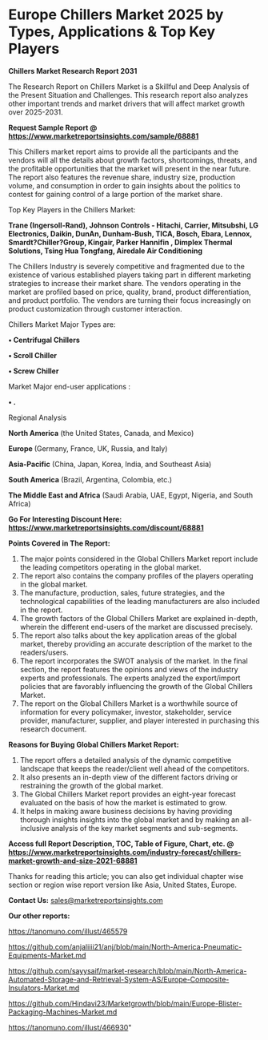# Europe Chillers Market 2025 by Types, Applications & Top Key Players

<strong>Chillers Market Research Report 2031</strong>

The Research Report on Chillers Market is a Skillful and Deep Analysis of the Present Situation and Challenges. This research report also analyzes other important trends and market drivers that will affect market growth over 2025-2031.

<strong>Request Sample Report @ <a href=https://www.marketreportsinsights.com/sample/68881>https://www.marketreportsinsights.com/sample/68881</a></strong>

This Chillers market report aims to provide all the participants and the vendors will all the details about growth factors, shortcomings, threats, and the profitable opportunities that the market will present in the near future. The report also features the revenue share, industry size, production volume, and consumption in order to gain insights about the politics to contest for gaining control of a large portion of the market share.

Top Key Players in the Chillers Market:

<strong>Trane (Ingersoll-Rand), Johnson Controls - Hitachi, Carrier, Mitsubshi, LG Electronics, Daikin, DunAn, Dunham-Bush, TICA, Bosch, Ebara, Lennox, Smardt?Chiller?Group, Kingair, Parker Hannifin , Dimplex Thermal Solutions, Tsing Hua Tongfang, Airedale Air Conditioning</strong>

The Chillers Industry is severely competitive and fragmented due to the existence of various established players taking part in different marketing strategies to increase their market share. The vendors operating in the market are profiled based on price, quality, brand, product differentiation, and product portfolio. The vendors are turning their focus increasingly on product customization through customer interaction.

Chillers Market Major Types are:

<strong>• Centrifugal Chillers

• Scroll Chiller

• Screw Chiller</strong>

Market Major end-user applications :

<strong>• .</strong>

Regional Analysis

</u><strong><b>North America</b></strong> (the United States, Canada, and Mexico)

<strong><b>Europe </b></strong>(Germany, France, UK, Russia, and Italy)

<strong><b>Asia-Pacific</b></strong> (China, Japan, Korea, India, and Southeast Asia)

<strong><b>South America</b></strong> (Brazil, Argentina, Colombia, etc.)

<strong><b>The Middle East and Africa</b></strong> (Saudi Arabia, UAE, Egypt, Nigeria, and South Africa)

<strong>Go For Interesting Discount Here: <a href=https://www.marketreportsinsights.com/discount/68881>https://www.marketreportsinsights.com/discount/68881</a></strong>

<strong>Points Covered in The Report:</strong>
<ol>
  <li>The major points considered in the Global Chillers Market report include the leading competitors operating in the global market.</li>
  <li>The report also contains the company profiles of the players operating in the global market.</li>
  <li>The manufacture, production, sales, future strategies, and the technological capabilities of the leading manufacturers are also included in the report.</li>
  <li>The growth factors of the Global Chillers Market are explained in-depth, wherein the different end-users of the market are discussed precisely.</li>
  <li>The report also talks about the key application areas of the global market, thereby providing an accurate description of the market to the readers/users.</li>
  <li>The report incorporates the SWOT analysis of the market. In the final section, the report features the opinions and views of the industry experts and professionals. The experts analyzed the export/import policies that are favorably influencing the growth of the Global Chillers Market.</li>
  <li>The report on the Global Chillers Market is a worthwhile source of information for every policymaker, investor, stakeholder, service provider, manufacturer, supplier, and player interested in purchasing this research document.</li>
</ol>
<strong>Reasons for Buying Global Chillers Market Report:</strong>

<ol>
  <li>The report offers a detailed analysis of the dynamic competitive landscape that keeps the reader/client well ahead of the competitors.</li>
  <li>It also presents an in-depth view of the different factors driving or restraining the growth of the global market.</li>
  <li>The Global Chillers Market report provides an eight-year forecast evaluated on the basis of how the market is estimated to grow.</li>
  <li>It helps in making aware business decisions by having providing thorough insights insights into the global market and by making an all-inclusive analysis of the key market segments and sub-segments.</li>
</ol>
<strong>Access full Report Description, TOC, Table of Figure, Chart, etc. @ <a href=https://www.marketreportsinsights.com/industry-forecast/chillers-market-growth-and-size-2021-68881>https://www.marketreportsinsights.com/industry-forecast/chillers-market-growth-and-size-2021-68881</a></strong>


Thanks for reading this article; you can also get individual chapter wise section or region wise report version like Asia, United States, Europe.

<strong>Contact Us:</strong>
sales@marketreportsinsights.com

<strong>Our other reports:</strong>

<a href=https://tanomuno.com/illust/465579>https://tanomuno.com/illust/465579</a>

<a href=https://github.com/anjaliiii21/anj/blob/main/North-America-Pneumatic-Equipments-Market.md>https://github.com/anjaliiii21/anj/blob/main/North-America-Pneumatic-Equipments-Market.md</a>

<a href=https://github.com/sayysaif/market-research/blob/main/North-America-Automated-Storage-and-Retrieval-System-AS/Europe-Composite-Insulators-Market.md>https://github.com/sayysaif/market-research/blob/main/North-America-Automated-Storage-and-Retrieval-System-AS/Europe-Composite-Insulators-Market.md</a>

<a href=https://github.com/Hindavi23/Marketgrowth/blob/main/Europe-Blister-Packaging-Machines-Market.md>https://github.com/Hindavi23/Marketgrowth/blob/main/Europe-Blister-Packaging-Machines-Market.md</a>

<a href=https://tanomuno.com/illust/466930>https://tanomuno.com/illust/466930</a>"
